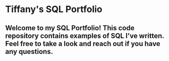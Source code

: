 # Tiffany's SQL Portfolio

## Welcome to my SQL Portfolio! This code repository contains examples of SQL I've written. Feel free to take a look and reach out if you have any questions.
